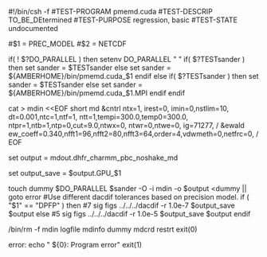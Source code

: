 #!/bin/csh -f
#TEST-PROGRAM pmemd.cuda
#TEST-DESCRIP TO_BE_DEtermined
#TEST-PURPOSE regression, basic
#TEST-STATE   undocumented

#$1 = PREC_MODEL
#$2 = NETCDF

if( ! $?DO_PARALLEL ) then
  setenv DO_PARALLEL " "
  if( $?TESTsander ) then
      set sander = $TESTsander
  else
      set sander = ${AMBERHOME}/bin/pmemd.cuda_$1
  endif
else
  if( $?TESTsander ) then
      set sander = $TESTsander
  else
      set sander = ${AMBERHOME}/bin/pmemd.cuda_$1.MPI
  endif
endif

cat > mdin <<EOF
 short md
 &cntrl
   ntx=1, irest=0,
   imin=0,nstlim=10,
   dt=0.001,ntc=1,ntf=1,
   ntt=1,tempi=300.0,temp0=300.0, 
   ntpr=1,ntb=1,ntp=0,cut=9.0,ntwx=0,
   ntwr=0,ntwe=0, ig=71277,
 /
 &ewald
  ew_coeff=0.340,nfft1=96,nfft2=80,nfft3=64,order=4,vdwmeth=0,netfrc=0,
 /
EOF

set output = mdout.dhfr_charmm_pbc_noshake_md

set output_save = $output.GPU_$1

touch dummy
$DO_PARALLEL $sander -O -i mdin -o $output <dummy || goto error
#Use different dacdif tolerances based on precision model.
if ( "$1" == "DPFP" ) then
  #7 sig figs
  ../../../dacdif -r 1.0e-7 $output_save $output
else
  #5 sig figs
  ../../../dacdif -r 1.0e-5 $output_save $output
endif

/bin/rm -f mdin logfile mdinfo dummy mdcrd restrt
exit(0)

error:
echo "  ${0}:  Program error"
exit(1)







